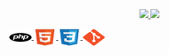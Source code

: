 <div align="center">
  <a href="https://github.com/AlvaroRCardoso">
  <img height="180em" src="https://github-readme-stats.vercel.app/api?username=AlvaroRCardoso&show_icons=true&theme=dark&include_all_commits=true&count_private=true"/>
  <img height="180em" src="https://github-readme-stats.vercel.app/api/top-langs/?username=AlvaroRCardoso&layout=compact&langs_count=7&theme=dark"/>
</div>

<div style="display: inline_block"><br>
  <img align="center" alt="Alvaro-PHP" height="30" width="40" src="https://raw.githubusercontent.com/devicons/devicon/master/icons/php/php-plain.svg">
  <img align="center" alt="Alvaro-HTML" height="30" width="40" src="https://raw.githubusercontent.com/devicons/devicon/master/icons/html5/html5-original.svg">
  <img align="center" alt="Alvaro-CSS" height="30" width="40" src="https://raw.githubusercontent.com/devicons/devicon/master/icons/css3/css3-original.svg">
  <img align="center" alt="Alvaro-GIT" height="30" width="40" src="https://raw.githubusercontent.com/devicons/devicon/master/icons/git/git-original.svg">
</div>
